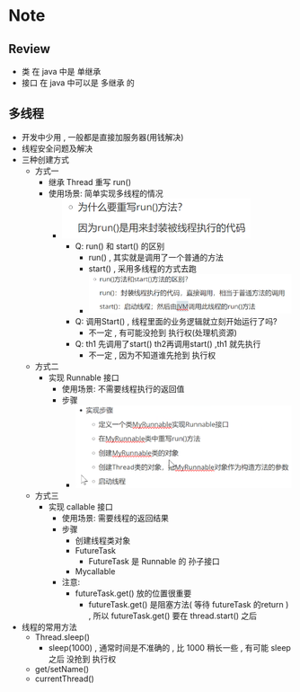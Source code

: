 # Note

## Review

- 类 在 java 中是 单继承
- 接口 在 java 中可以是 多继承 的

## 多线程

- 开发中少用 , 一般都是直接加服务器(用钱解决)
- 线程安全问题及解决
- 三种创建方式
    - 方式一
        - 继承 Thread 重写 run()
        - 使用场景: 简单实现多线程的情况
            - ![img_1.png](img_1.png)
                - Q: run() 和 start() 的区别
                    - run() , 其实就是调用了一个普通的方法
                    - start() , 采用多线程的方式去跑
                    - ![img.png](img.png)
                - Q: 调用Start() , 线程里面的业务逻辑就立刻开始运行了吗?
                    - 不一定 , 有可能没抢到 执行权(处理机资源)
                - Q: th1 先调用了start() th2再调用start() ,th1 就先执行
                    - 不一定 , 因为不知道谁先抢到 执行权
    - 方式二
        - 实现 Runnable 接口
            - 使用场景: 不需要线程执行的返回值
            - 步骤
                - ![img_2.png](img_2.png)
    - 方式三
        - 实现 callable 接口
            - 使用场景: 需要线程的返回结果
            - 步骤
                - 创建线程类对象
                - FutureTask
                    - FutureTask 是 Runnable 的 孙子接口
                - Mycallable
            - 注意:
                - futureTask.get() 放的位置很重要
                    - futureTask.get() 是阻塞方法( 等待 futureTask 的return ) , 所以 futureTask.get() 要在
                      thread.start() 之后
- 线程的常用方法
  - Thread.sleep()
    - sleep(1000) , 通常时间是不准确的 , 比 1000 稍长一些 , 有可能 sleep 之后 没抢到 执行权
  - get/setName()
  - currentThread()
